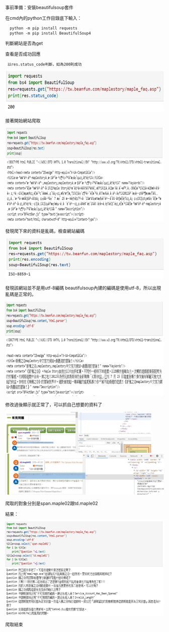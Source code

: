 事前準備：安裝beautifulsoup套件
     
   在cmd內的python工作目錄底下輸入：
      
      python -m pip install requests
      python -m pip install BeautifulSoup4
      
判斷網站是否為get

查看是否成功回應
     
     以res.status_code判斷，如為200則成功
     
<img src="https://github.com/tank11110/young/blob/master/%E5%9C%96%E7%89%87/1591855162774.jpg" height='130' weight='70'>

接著開始網站爬取

<img src="https://github.com/tank11110/young/blob/master/%E5%9C%96%E7%89%87/1592141155593.jpg" height='300' weight='200'>

發現爬下來的資料是亂碼，檢查網站編碼

<img src="https://github.com/tank11110/young/blob/master/%E5%9C%96%E7%89%87/1592141199411.jpg" height='130' weight='70'>

發現該網站並不是用utf-8編碼
beautifulsoup內建的編碼是使用utf-8，所以出現亂碼是正常的。

<img src="https://github.com/tank11110/young/blob/master/%E5%9C%96%E7%89%87/1592141367145.jpg" height='300' weight='200'>

修改過後顯示就正常了，可以抓自己想要的資料了

<img src="https://github.com/tank11110/young/blob/master/%E5%9C%96%E7%89%87/messageImage_1592146955001.jpg" height='130' weight='70'>

<img src="https://github.com/tank11110/young/blob/master/%E5%9C%96%E7%89%87/messageImage_1592147205810.jpg" height='130' weight='70'>

爬取的對象分別是span.maple02跟td.maple02

結果：

<img src="https://github.com/tank11110/young/blob/master/%E5%9C%96%E7%89%87/1592141446811.jpg" height='300' weight='200'>

爬取結束


     
     
